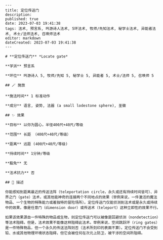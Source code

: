 
    ---
    title: 定位传送门
    description: 
    published: true
    date: 2023-07-03 19:41:38
    tags: 法术, 预言系, 吟游诗人法术, 5环法术, 牧师/先知法术, 秘学士法术, 异能者法术, 术士/法师法术, 召唤师法术
    editor: markdown
    dateCreated: 2023-07-03 19:41:38
    ---

    # **定位传送门** *Locate gate*

    **学派** 预言系 

    **环位** 吟游诗人 5, 牧师/先知 5, 秘学士 5, 异能者 5, 术士/法师 5, 召唤师 5

    ## 🪄 施放

    **施法时间** 1 标准动作

    **成分** 语言, 姿势, 法器 (a small lodestone sphere), 圣徽

    ## ✨ 效果 

    **目标** 以你为圆心，半径400尺+40尺/等级 

    **范围** 长距 （400尺+40尺/等级）

    **距离** 远距 (400尺+40尺/等级)  

    **持续时间** 1分钟/等级 

    **豁免** 无

    **法术抗力** 否

    ## 📖 描述

    你能感知到距离最近的传送法阵（teleportation circle，永久或还有持续时间皆可）、异界之门（gate）法术，或其他能神奇的连接两个不同地点的效果（举例来说，一件激活的魔法物品、一个生物的特殊能力或着独特的冒险场所）。定位传送门仅能侦测到法术或是永久或持续中的效果，像是任意门（dimension door）或传送术（teleport）这种立即性的效果不行。

    如果该效果源自一件特殊的物品或生物，则定位传送门可以被像是回避侦测（nondetection）等法术阻碍。但是，法术效果不能像这样阻碍此法术。举例来说，空间跳跃环（ring gates）是一件特殊物品，但一个永久的传送法阵则否（法术所刻印的表面不算）。定位传送门不会受到铅、水或其他物理环境状态阻碍，但它会被任何在次元上防卫，被干涉的空间所阻碍。
    